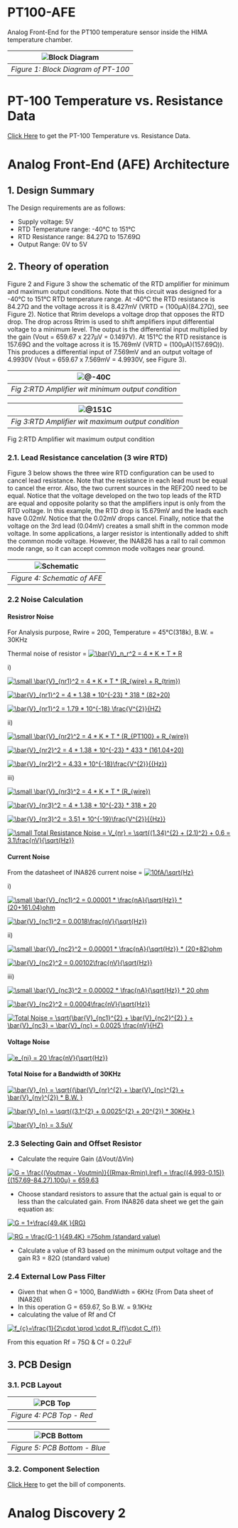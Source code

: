 # PT100-AFE
Analog Front-End for the PT100 temperature sensor inside the HIMA temperature chamber.

|<img title="Block Diagram" src="https://github.com/akpatro-github/PT100-AFE/blob/main/Block%20Diagram/Temp_sensor_block%20_dia.png">|
|:--:|
|*Figure 1: Block Diagram of PT-100*|

# PT-100 Temperature vs. Resistance Data

[Click Here](https://github.com/akpatro-github/PT100-AFE/blob/main/pt100-datasheet.csv) to get the PT-100 Temperature vs. Resistance Data.

# Analog Front-End (AFE) Architecture

## 1. Design Summary
The Design requirements are as follows:
- Supply voltage: 5V
- RTD Temperature range: -40℃ to 151℃
- RTD Resistance range: 84.27Ω to 157.69Ω
- Output Range: 0V to 5V

## 2. Theory of operation

Figure 2 and Figure 3 show the schematic of the RTD amplifier for minimum and maximum output conditions. Note that this circuit was designed for a -40℃ to 151℃ RTD temperature range. At -40℃ the RTD resistance is 84.27Ω and the voltage across it is 8.427mV (VRTD = (100μA)(84.27Ω), see Figure 2). Notice that Rtrim develops a voltage drop that opposes the RTD drop. The drop across Rtrim is used to shift amplifiers input differential voltage to a minimum level. The output is the differential input multiplied by the gain (Vout = 659.67 x 227μV = 0.1497V). At 151℃ the RTD resistance is 157.69Ω and the voltage across it is 15.769mV (VRTD = (100μA)(157.69Ω)). This produces a differential input of 7.569mV and an output voltage of 4.9930V (Vout = 659.67 x 7.569mV = 4.9930V, see Figure 3).

|<img title="@-40C" src="https://github.com/akpatro-github/PT100-AFE/blob/main/Block%20Diagram/-40C.png">|
|:--:|
|*Fig 2:RTD Amplifier wit minimum output condition*|

|<img title="@151C" src="https://github.com/akpatro-github/PT100-AFE/blob/main/Block%20Diagram/151C.png">|
|:--:|
|*Fig 3:RTD Amplifier wit maximum output condition*|



Fig 2:RTD Amplifier wit maximum output condition

### 2.1. **Lead Resistance cancelation (3 wire RTD)**
	
Figure 3 below shows the three wire RTD configuration can be used to cancel lead resistance. Note that the resistance in each lead must be equal to cancel the error. Also, the two current sources in the REF200 need to be equal. Notice that the voltage developed on the two top leads of the RTD are equal and opposite polarity so that the amplifiers input is only from the RTD voltage. In this example, the RTD drop is 15.679mV and the leads each have 0.02mV. Notice that the 0.02mV drops cancel. Finally, notice that the voltage on the 3rd lead (0.04mV) creates a small shift in the common mode voltage. In some applications, a larger resistor is intentionally added to shift the common mode voltage. However, the INA826 has a rail to rail common mode range, so it can accept common mode voltages near ground.

|<img title="Schematic" src="https://github.com/akpatro-github/PT100-AFE/blob/main/Block%20Diagram/schematic.png">|
|:--:|
|*Figure 4: Schematic of AFE*|


### 2.2 Noise Calculation
#### Resistror Noise
For Analysis purpose, Rwire = 20Ω,
		     Temperature = 45℃(318k), 
		     B.W. = 30KHz

Thermal noise of resistor = <a href="https://www.codecogs.com/eqnedit.php?latex=\bar{V}_n_r^2&space;=&space;4&space;*&space;K&space;*&space;T&space;*&space;R" target="_blank"><img src="https://latex.codecogs.com/gif.latex?\bar{V}_n_r^2&space;=&space;4&space;*&space;K&space;*&space;T&space;*&space;R" title="\bar{V}_n_r^2 = 4 * K * T * R" /></a>


i)

<a href="https://www.codecogs.com/eqnedit.php?latex=\small&space;\bar{V}_{nr1}^2&space;=&space;4&space;*&space;K&space;*&space;T&space;*&space;(R_{wire}&space;&plus;&space;R_{trim})" target="_blank"><img src="https://latex.codecogs.com/gif.latex?\small&space;\bar{V}_{nr1}^2&space;=&space;4&space;*&space;K&space;*&space;T&space;*&space;(R_{wire}&space;&plus;&space;R_{trim})" title="\small \bar{V}_{nr1}^2 = 4 * K * T * (R_{wire} + R_{trim})" /></a>

<a href="https://www.codecogs.com/eqnedit.php?latex=\bar{V}_{nr1}^2&space;=&space;4&space;*&space;1.38&space;*&space;10^{-23}&space;*&space;318&space;*&space;(82&plus;20)" target="_blank"><img src="https://latex.codecogs.com/gif.latex?\bar{V}_{nr1}^2&space;=&space;4&space;*&space;1.38&space;*&space;10^{-23}&space;*&space;318&space;*&space;(82&plus;20)" title="\bar{V}_{nr1}^2 = 4 * 1.38 * 10^{-23} * 318 * (82+20)" /></a>

<a href="https://www.codecogs.com/eqnedit.php?latex=\bar{V}_{nr1}^2&space;=&space;1.79&space;*&space;10^{-18}&space;\frac{V^{2}}{HZ}" target="_blank"><img src="https://latex.codecogs.com/gif.latex?\bar{V}_{nr1}^2&space;=&space;1.79&space;*&space;10^{-18}&space;\frac{V^{2}}{HZ}" title="\bar{V}_{nr1}^2 = 1.79 * 10^{-18} \frac{V^{2}}{HZ}" /></a>

ii)

<a href="https://www.codecogs.com/eqnedit.php?latex=\small&space;\bar{V}_{nr2}^2&space;=&space;4&space;*&space;K&space;*&space;T&space;*&space;(R_{PT100}&space;&plus;&space;R_{wire})" target="_blank"><img src="https://latex.codecogs.com/gif.latex?\small&space;\bar{V}_{nr2}^2&space;=&space;4&space;*&space;K&space;*&space;T&space;*&space;(R_{PT100}&space;&plus;&space;R_{wire})" title="\small \bar{V}_{nr2}^2 = 4 * K * T * (R_{PT100} + R_{wire})" /></a>

<a href="https://www.codecogs.com/eqnedit.php?latex=\bar{V}_{nr2}^2&space;=&space;4&space;*&space;1.38&space;*&space;10^{-23}&space;*&space;433&space;*&space;(161.04&plus;20)" target="_blank"><img src="https://latex.codecogs.com/gif.latex?\bar{V}_{nr2}^2&space;=&space;4&space;*&space;1.38&space;*&space;10^{-23}&space;*&space;433&space;*&space;(161.04&plus;20)" title="\bar{V}_{nr2}^2 = 4 * 1.38 * 10^{-23} * 433 * (161.04+20)" /></a>

<a href="https://www.codecogs.com/eqnedit.php?latex=\bar{V}_{nr2}^2&space;=&space;4.33&space;*&space;10^{-18}\frac{V^{2}}{\sqrt{Hz}}" target="_blank"><img src="https://latex.codecogs.com/gif.latex?\bar{V}_{nr2}^2&space;=&space;4.33&space;*&space;10^{-18}\frac{V^{2}}{{Hz}}" title="\bar{V}_{nr2}^2 = 4.33 * 10^{-18}\frac{V^{2}}{{Hz}}" /></a>

iii)

<a href="https://www.codecogs.com/eqnedit.php?latex=\small&space;\bar{V}_{nr3}^2&space;=&space;4&space;*&space;K&space;*&space;T&space;*&space;(R_{wire})" target="_blank"><img src="https://latex.codecogs.com/gif.latex?\small&space;\bar{V}_{nr3}^2&space;=&space;4&space;*&space;K&space;*&space;T&space;*&space;(R_{wire})" title="\small \bar{V}_{nr3}^2 = 4 * K * T * (R_{wire})" /></a>

<a href="https://www.codecogs.com/eqnedit.php?latex=\bar{V}_{nr2}^2&space;=&space;4&space;*&space;1.38&space;*&space;10^{-23}&space;*&space;318&space;*&space;20" target="_blank"><img src="https://latex.codecogs.com/gif.latex?\bar{V}_{nr3}^2&space;=&space;4&space;*&space;1.38&space;*&space;10^{-23}&space;*&space;318&space;*&space;20" title="\bar{V}_{nr3}^2 = 4 * 1.38 * 10^{-23} * 318 * 20" /></a>

<a href="https://www.codecogs.com/eqnedit.php?latex=\bar{V}_{nr2}^2&space;=&space;3.51&space;*&space;10^{-19}\frac{V^{2}}{\sqrt{Hz}}" target="_blank"><img src="https://latex.codecogs.com/gif.latex?\bar{V}_{nr3}^2&space;=&space;3.51&space;*&space;10^{-19}\frac{V^{2}}{{Hz}}" title="\bar{V}_{nr3}^2 = 3.51 * 10^{-19}\frac{V^{2}}{{Hz}}" /></a>


<a href="https://www.codecogs.com/eqnedit.php?latex=\small&space;Total&space;Resistance&space;Noise&space;=&space;V_{nr}&space;=&space;\sqrt{(1.34)^{2}&space;&plus;&space;(2.1)^2}&space;&plus;&space;0.6&space;=&space;3.1\frac{nV}{\sqrt{Hz}}" target="_blank"><img src="https://latex.codecogs.com/gif.latex?\small&space;Total&space;Resistance&space;Noise&space;=&space;V_{nr}&space;=&space;\sqrt{(1.34)^{2}&space;&plus;&space;(2.1)^2}&space;&plus;&space;0.6&space;=&space;3.1\frac{nV}{\sqrt{Hz}}" title="\small Total Resistance Noise = V_{nr} = \sqrt{(1.34)^{2} + (2.1)^2} + 0.6 = 3.1\frac{nV}{\sqrt{Hz}}" /></a>

#### Current Noise

From the datasheet of INA826 current noise = <a href="https://www.codecogs.com/eqnedit.php?latex=10fA/\sqrt{Hz}" target="_blank"><img src="https://latex.codecogs.com/gif.latex?10fA/\sqrt{Hz}" title="10fA/\sqrt{Hz}" /></a>

i)

<a href="https://www.codecogs.com/eqnedit.php?latex=\small&space;\bar{V}_{nc1}^2&space;=&space;0.00001&space;*&space;\frac{nA}{\sqrt{Hz}}&space;*&space;(20&plus;161.04)ohm" target="_blank"><img src="https://latex.codecogs.com/gif.latex?\small&space;\bar{V}_{nc1}^2&space;=&space;0.00001&space;&space;\frac{nA}{\sqrt{Hz}}&space;*&space;(20&plus;161.04)ohm" title="\small \bar{V}_{nc1}^2 = 0.00001 * \frac{nA}{\sqrt{Hz}} * (20+161.04)ohm" /></a>

<a href="https://www.codecogs.com/eqnedit.php?latex=\bar{V}_{nc1}^2&space;=&space;0.0018\frac{nV}{\sqrt{Hz}}" target="_blank"><img src="https://latex.codecogs.com/gif.latex?\bar{V}_{nc1}&space;=&space;0.0018\frac{nV}{\sqrt{Hz}}" title="\bar{V}_{nc1}^2 = 0.0018\frac{nV}{\sqrt{Hz}}" /></a>

ii)

<a href="https://www.codecogs.com/eqnedit.php?latex=\small&space;\bar{V}_{nc2}^2&space;=&space;0.00001&space;*&space;\frac{nA}{\sqrt{Hz}}&space;*&space;(20&plus;82)ohm" target="_blank"><img src="https://latex.codecogs.com/gif.latex?\small&space;\bar{V}_{nc2}^2&space;=&space;0.00001&space;&space;\frac{nA}{\sqrt{Hz}}&space;*&space;(20&plus;82)ohm" title="\small \bar{V}_{nc2}^2 = 0.00001 * \frac{nA}{\sqrt{Hz}} * (20+82)ohm" /></a>

<a href="https://www.codecogs.com/eqnedit.php?latex=\bar{V}_{nc2}^2&space;=&space;0.00102\frac{nV}{\sqrt{Hz}}" target="_blank"><img src="https://latex.codecogs.com/gif.latex?\bar{V}_{nc2}&space;=&space;0.00102\frac{nV}{\sqrt{Hz}}" title="\bar{V}_{nc2}^2 = 0.00102\frac{nV}{\sqrt{Hz}}" /></a>

iii)

<a href="https://www.codecogs.com/eqnedit.php?latex=\small&space;\bar{V}_{nc3}^2&space;=&space;0.00002&space;*&space;\frac{nA}{\sqrt{Hz}}&space;*&space;20&space;ohm" target="_blank"><img src="https://latex.codecogs.com/gif.latex?\small&space;\bar{V}_{nc3}^2&space;=&space;0.00002&space;*&space;\frac{nA}{\sqrt{Hz}}&space;*&space;20&space;ohm" title="\small \bar{V}_{nc3}^2 = 0.00002 * \frac{nA}{\sqrt{Hz}} * 20 ohm" /></a>

<a href="https://www.codecogs.com/eqnedit.php?latex=\bar{V}_{nc2}^2&space;=&space;0.0004\frac{nV}{\sqrt{Hz}}" target="_blank"><img src="https://latex.codecogs.com/gif.latex?\bar{V}_{nc3}&space;=&space;0.0004\frac{nV}{\sqrt{Hz}}" title="\bar{V}_{nc2}^2 = 0.0004\frac{nV}{\sqrt{Hz}}" /></a>

<a href="https://www.codecogs.com/eqnedit.php?latex=Total&space;Noise&space;=&space;\bar{V}_{nc}&space;=&space;\sqrt{\bar{V}_{nc1}^{2}&space;&plus;&space;\bar{V}_{nc2}^{2}&space;}&space;&plus;&space;\bar{V}_{nc3}&space;=&space;\bar{V}_{nc}&space;=&space;0.0025&space;\frac{nV}{HZ}" target="_blank"><img src="https://latex.codecogs.com/gif.latex?Total&space;Noise&space;=&space;\bar{V}_{nc}&space;=&space;\sqrt{\bar{V}_{nc1}^{2}&space;&plus;&space;\bar{V}_{nc2}^{2}&space;}&space;&plus;&space;\bar{V}_{nc3}&space;=&space;\bar{V}_{nc}&space;=&space;0.0025&space;\frac{nV}{HZ}" title="Total Noise =  \sqrt{\bar{V}_{nc1}^{2} + \bar{V}_{nc2}^{2} } + \bar{V}_{nc3} = \bar{V}_{nc} = 0.0025 \frac{nV}{HZ}" /></a>

#### Voltage Noise

<a href="https://www.codecogs.com/eqnedit.php?latex=e_{ni}&space;=&space;20&space;\frac{nV}{\sqrt{Hz}}" target="_blank"><img src="https://latex.codecogs.com/gif.latex?e_{ni}&space;=&space;20&space;\frac{nV}{\sqrt{Hz}}" title="e_{ni} = 20 \frac{nV}{\sqrt{Hz}}" /></a>

#### Total Noise for a Bandwidth of 30KHz
 
<a href="https://www.codecogs.com/eqnedit.php?latex=\bar{V}_{n}&space;=&space;\sqrt{(\bar{V}_{nr}^{2}&space;&plus;&space;\bar{V}_{nc}^{2}&space;&plus;&space;\bar{V}_{nv}^{2})&space;*&space;B.W.&space;}" target="_blank"><img src="https://latex.codecogs.com/gif.latex?\bar{V}_{n}&space;=&space;\sqrt{(\bar{V}_{nr}^{2}&space;&plus;&space;\bar{V}_{nc}^{2}&space;&plus;&space;\bar{V}_{nv}^{2})&space;*&space;B.W.&space;}" title="\bar{V}_{n} = \sqrt{(\bar{V}_{nr}^{2} + \bar{V}_{nc}^{2} + \bar{V}_{nv}^{2}) * B.W. }" /></a>

<a href="https://www.codecogs.com/eqnedit.php?latex=\bar{V}_{n}&space;=&space;\sqrt{(3.1^{2}&space;&plus;&space;0.0025^{2}&space;&plus;&space;20^{2})&space;*&space;30KHz&space;}" target="_blank"><img src="https://latex.codecogs.com/gif.latex?\bar{V}_{n}&space;=&space;\sqrt{(3.1^{2}&space;&plus;&space;0.0025^{2}&space;&plus;&space;20^{2})&space;*&space;30KHz&space;}" title="\bar{V}_{n} = \sqrt{(3.1^{2} + 0.0025^{2} + 20^{2}) * 30KHz }" /></a>

<a href="https://www.codecogs.com/eqnedit.php?latex=\bar{V}_{n}&space;=&space;3.5uV" target="_blank"><img src="https://latex.codecogs.com/gif.latex?\bar{V}_{n}&space;=&space;3.5uV" title="\bar{V}_{n} = 3.5uV" /></a>


 ### 2.3 Selecting Gain and Offset Resistor

- Calculate the require Gain (ΔVout/ΔVin)

<a href="https://www.codecogs.com/eqnedit.php?latex=G&space;=&space;\frac{(Voutmax&space;-&space;Voutmin)}{(Rmax-Rmin).Iref}&space;=&space;\frac{(4.993-0.15)}{(157.69-84.27).100u}&space;=&space;659.63" target="_blank"><img src="https://latex.codecogs.com/gif.latex?G&space;=&space;\frac{(Voutmax&space;-&space;Voutmin)}{(Rmax-Rmin).Iref}&space;=&space;\frac{(4.993-0.15)}{(157.69-84.27).100u}&space;=&space;659.63" title="G = \frac{(Voutmax - Voutmin)}{(Rmax-Rmin).Iref} = \frac{(4.993-0.15)}{(157.69-84.27).100u} = 659.63" /></a>
	
- Choose standard resistors to assure that the actual gain is equal to or less than the calculated gain. From INA826 data sheet we get the gain equation as:
	
<a href="https://www.codecogs.com/eqnedit.php?latex=G&space;=&space;1&plus;\frac{49.4K&space;}{RG}" target="_blank"><img src="https://latex.codecogs.com/gif.latex?G&space;=&space;1&plus;\frac{49.4K&space;}{RG}" title="G = 1+\frac{49.4K }{RG}" /></a>

<a href="https://www.codecogs.com/eqnedit.php?latex=RG&space;=&space;\frac{G-1&space;}{49.4K}&space;=75ohm&space;(standard&space;value)" target="_blank"><img src="https://latex.codecogs.com/gif.latex?RG&space;=&space;\frac{G-1&space;}{49.4K}&space;=75ohm&space;(standard&space;value)" title="RG = \frac{G-1 }{49.4K} =75ohm (standard   value)" /></a>
	
- Calculate a value of R3 based on the minimum output voltage and the gain
R3 = 82Ω (standard value)

### 2.4 External Low Pass Filter
- Given that when G = 1000, BandWidth = 6KHz (From Data sheet of INA826)
- In this operation G = 659.67, So B.W. = 9.1KHz
- calculating the value of Rf and Cf
 
<a href="https://www.codecogs.com/eqnedit.php?latex=f_{c}=\frac{1}{2\cdot&space;\prod&space;\cdot&space;R_{f}\cdot&space;C_{f}}" target="_blank"><img src="https://latex.codecogs.com/gif.latex?f_{c}=\frac{1}{2\cdot&space;\prod&space;\cdot&space;R_{f}\cdot&space;C_{f}}" title="f_{c}=\frac{1}{2\cdot \prod \cdot R_{f}\cdot C_{f}}" /></a>

From this equation
Rf = 75Ω &
Cf = 0.22uF


## 3. PCB Design
### 3.1. PCB Layout

|<img title="PCB Top" src="https://github.com/akpatro-github/PT100-AFE/blob/main/PCB/PCB_Top.png">|
|:--:|
|*Figure 4: PCB Top - Red*|


|<img title="PCB Bottom" src="https://github.com/akpatro-github/PT100-AFE/blob/main/PCB/PCB_Bottom.png">|
|:--:|
|*Figure 5: PCB Bottom - Blue*|

### 3.2. Component Selection

[Click Here](https://github.com/akpatro-github/PT100-AFE/blob/main/PCB/bill%20of%20components.docx) to get the bill of components.


# Analog Discovery 2
